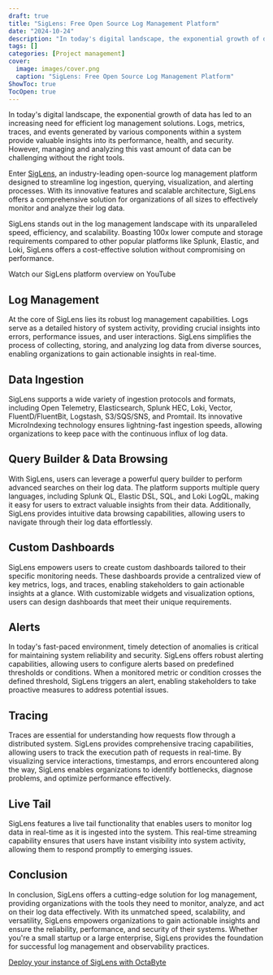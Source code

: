 ```yaml
---
draft: true
title: "SigLens: Free Open Source Log Management Platform"
date: "2024-10-24"
description: "In today's digital landscape, the exponential growth of data has led to an increasing need for efficient log management solutions. Logs, metrics, traces, and events generated by various components within a system provide valuable insights into its performance, health, and security. However, managing and analyzing this vast amount"
tags: []
categories: [Project management]
cover:
  image: images/cover.png
  caption: "SigLens: Free Open Source Log Management Platform"
ShowToc: true
TocOpen: true
---
```



In today's digital landscape, the exponential growth of data has led to an increasing need for efficient log management solutions. Logs, metrics, traces, and events generated by various components within a system provide valuable insights into its performance, health, and security. However, managing and analyzing this vast amount of data can be challenging without the right tools.

Enter [SigLens](https://octabyte.io/open-source/siglens?ref=blog.octabyte.io), an industry\-leading open\-source log management platform designed to streamline log ingestion, querying, visualization, and alerting processes. With its innovative features and scalable architecture, SigLens offers a comprehensive solution for organizations of all sizes to effectively monitor and analyze their log data.

SigLens stands out in the log management landscape with its unparalleled speed, efficiency, and scalability. Boasting 100x lower compute and storage requirements compared to other popular platforms like Splunk, Elastic, and Loki, SigLens offers a cost\-effective solution without compromising on performance.



Watch our SigLens platform overview on YouTube



## Log Management

At the core of SigLens lies its robust log management capabilities. Logs serve as a detailed history of system activity, providing crucial insights into errors, performance issues, and user interactions. SigLens simplifies the process of collecting, storing, and analyzing log data from diverse sources, enabling organizations to gain actionable insights in real\-time.

## Data Ingestion

SigLens supports a wide variety of ingestion protocols and formats, including Open Telemetry, Elasticsearch, Splunk HEC, Loki, Vector, FluentD/FluentBit, Logstash, S3/SQS/SNS, and Promtail. Its innovative MicroIndexing technology ensures lightning\-fast ingestion speeds, allowing organizations to keep pace with the continuous influx of log data.

## Query Builder \& Data Browsing

With SigLens, users can leverage a powerful query builder to perform advanced searches on their log data. The platform supports multiple query languages, including Splunk QL, Elastic DSL, SQL, and Loki LogQL, making it easy for users to extract valuable insights from their data. Additionally, SigLens provides intuitive data browsing capabilities, allowing users to navigate through their log data effortlessly.

## Custom Dashboards

SigLens empowers users to create custom dashboards tailored to their specific monitoring needs. These dashboards provide a centralized view of key metrics, logs, and traces, enabling stakeholders to gain actionable insights at a glance. With customizable widgets and visualization options, users can design dashboards that meet their unique requirements.

## Alerts

In today's fast\-paced environment, timely detection of anomalies is critical for maintaining system reliability and security. SigLens offers robust alerting capabilities, allowing users to configure alerts based on predefined thresholds or conditions. When a monitored metric or condition crosses the defined threshold, SigLens triggers an alert, enabling stakeholders to take proactive measures to address potential issues.

## Tracing

Traces are essential for understanding how requests flow through a distributed system. SigLens provides comprehensive tracing capabilities, allowing users to track the execution path of requests in real\-time. By visualizing service interactions, timestamps, and errors encountered along the way, SigLens enables organizations to identify bottlenecks, diagnose problems, and optimize performance effectively.

## Live Tail

SigLens features a live tail functionality that enables users to monitor log data in real\-time as it is ingested into the system. This real\-time streaming capability ensures that users have instant visibility into system activity, allowing them to respond promptly to emerging issues.

## Conclusion

In conclusion, SigLens offers a cutting\-edge solution for log management, providing organizations with the tools they need to monitor, analyze, and act on their log data effectively. With its unmatched speed, scalability, and versatility, SigLens empowers organizations to gain actionable insights and ensure the reliability, performance, and security of their systems. Whether you're a small startup or a large enterprise, SigLens provides the foundation for successful log management and observability practices.

[Deploy your instance of SigLens with OctaByte](https://octabyte.io/open-source/siglens?ref=blog.octabyte.io)



